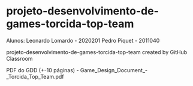 # projeto-desenvolvimento-de-games-torcida-top-team

Alunos: 
Leonardo Lomardo - 2020201
Pedro Piquet - 2011040

projeto-desenvolvimento-de-games-torcida-top-team created by GitHub Classroom

PDF do GDD (+-10 páginas) - Game_Design_Document_-_Torcida_Top_Team.pdf
